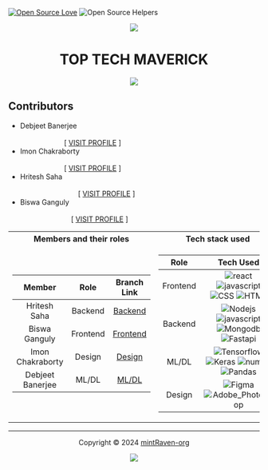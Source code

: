 [![Open Source Love](https://firstcontributions.github.io/open-source-badges/badges/open-source-v1/open-source.svg)](https://github.com/firstcontributions/open-source-badges)
![Open Source Helpers](https://img.shields.io/badge/contributors-4-blue)
<!--------------------------------------------------------------------------------------------------------------------------------------------------------------------------------------------->
<div align="center">
<img src="https://github.com/user-attachments/assets/55010a7e-02e1-4019-8dde-5a0c488ad5b6">
</div>
<!--------------------------------------------------------------------------------------------------------------------------------------------------------------------------------------------->
<h1 align=center>TOP TECH MAVERICK</h1> 
<p align="center">
  <a href="https://github.com/mintRaven-org/SIH/issues"><img src="https://img.shields.io/github/issues/mintRaven-05/Geminux?colorA=363a4f&colorB=f5a97f&style=for-the-badge&logo=data:image/svg+xml;base64,PHN2ZyB4bWxucz0iaHR0cDovL3d3dy53My5vcmcvMjAwMC9zdmciIHZpZXdCb3g9IjAgMCAyNTYgMjU2Ij4KPHBhdGggZD0iTTIxNiwzMlYxOTJhOCw4LDAsMCwxLTgsOEg3MmExNiwxNiwwLDAsMC0xNiwxNkgxOTJhOCw4LDAsMCwxLDAsMTZINDhhOCw4LDAsMCwxLTgtOFY1NkEzMiwzMiwwLDAsMSw3MiwyNEgyMDhBOCw4LDAsMCwxLDIxNiwzMloiIHN0eWxlPSJmaWxsOiAjQ0FEM0Y1OyIvPgo8L3N2Zz4="></a>
</p>
<!--------------------------------------------------------------------------------------------------------------------------------------------------------------------------------------------->

## Contributors
- Debjeet Banerjee &emsp;&emsp;&emsp;&emsp;&emsp;&emsp;&emsp;&emsp;&emsp;&emsp;&emsp;&emsp;&emsp;&emsp;&emsp;&emsp;&emsp;&emsp;&emsp;&emsp;&emsp;&emsp;&emsp;&emsp;&emsp;&emsp;&emsp;&emsp;&emsp;&emsp;&emsp;&emsp;&emsp;&emsp;&emsp;&emsp;&emsp;&emsp;&emsp;&emsp;
[ <a href="https://github.com/mintRaven-05">VISIT PROFILE</a> ]
- Imon Chakraborty &ensp;&emsp;&emsp;&emsp;&emsp;&emsp;&emsp;&emsp;&emsp;&emsp;&emsp;&emsp;&emsp;&emsp;&emsp;&emsp;&emsp;&emsp;&emsp;&emsp;&emsp;&emsp;&emsp;&emsp;&emsp;&emsp;&emsp;&emsp;&emsp;&emsp;&emsp;&emsp;&emsp;&emsp;&emsp;&emsp;&emsp;&emsp;&emsp;&emsp;
[ <a href="https://github.com/ImonChakraborty">VISIT PROFILE</a> ]
- Hritesh Saha &emsp;&emsp;&emsp;&emsp;&emsp;&emsp;&emsp;&emsp;&emsp;&emsp;&emsp;&emsp;&emsp;&emsp;&emsp;&emsp;&emsp;&emsp;&emsp;&emsp;&emsp;&emsp;&emsp;&emsp;&emsp;&emsp;&emsp;&emsp;&emsp;&emsp;&emsp;&emsp;&emsp;&emsp;&emsp;&emsp;&emsp;&emsp;&emsp;&emsp;&emsp;&emsp;
[ <a href="https://github.com/hritesh-saha">VISIT PROFILE</a> ]
- Biswa Ganguly &emsp;&emsp;&emsp;&emsp;&emsp;&emsp;&emsp;&emsp;&emsp;&emsp;&emsp;&emsp;&emsp;&emsp;&emsp;&emsp;&emsp;&emsp;&emsp;&emsp;&emsp;&emsp;&emsp;&emsp;&emsp;&emsp;&emsp;&emsp;&emsp;&emsp;&emsp;&emsp;&emsp;&emsp;&emsp;&emsp;&emsp;&emsp;&emsp;&emsp;&emsp;
[ <a href="https://github.com/biswa-ganguly">VISIT PROFILE</a> ]
<!--------------------------------------------------------------------------------------------------------------------------------------------------------------------------------------------->

<div>
<table>
<tr><th>Members and their roles</th><th>Tech stack used</th></tr>
<tr><td>

<!--------------------------------------------------------------------------------------------------------------------------------------------------------------------------------------------->

  | Member | Role | Branch Link |
| :---: | :----: | :------: |
| Hritesh Saha | Backend | <a href="https://github.com/mintRaven-org/SIH/tree/backend">Backend</a> |
| Biswa Ganguly | Frontend | <a href="https://github.com/mintRaven-org/SIH/tree/frontend">Frontend</a> |
| Imon Chakraborty | Design | <a href="https://github.com/mintRaven-org/SIH/tree/design">Design</a> |
| Debjeet Banerjee | ML/DL | <a href="https://github.com/mintRaven-org/SIH/tree/ML/DL">ML/DL</a> | 
<!--------------------------------------------------------------------------------------------------------------------------------------------------------------------------------------------->
</td><td>
<!--------------------------------------------------------------------------------------------------------------------------------------------------------------------------------------------->

| Role | Tech Used | 
| :---: | :----: |
| Frontend | ![react](https://img.shields.io/badge/React-20232A?style=for-the-badge&logo=react&logoColor=61DAFB) ![javascript](https://img.shields.io/badge/JavaScript-323330?style=for-the-badge&logo=javascript&logoColor=F7DF1E) ![CSS](https://img.shields.io/badge/Tailwind_CSS-38B2AC?style=for-the-badge&logo=tailwind-css&logoColor=white) ![HTML](https://img.shields.io/badge/HTML5-E34F26?style=for-the-badge&logo=html5&logoColor=white) |
| Backend | ![Nodejs](https://img.shields.io/badge/Node%20js-339933?style=for-the-badge&logo=nodedotjs&logoColor=white) ![javascript](https://img.shields.io/badge/JavaScript-323330?style=for-the-badge&logo=javascript&logoColor=F7DF1E) ![Mongodb](https://img.shields.io/badge/MongoDB-4EA94B?style=for-the-badge&logo=mongodb&logoColor=white)![Fastapi](https://img.shields.io/badge/fastapi-109989?style=for-the-badge&logo=FASTAPI&logoColor=white) |
| ML/DL | ![Tensorflow](https://img.shields.io/badge/TensorFlow-FF6F00?style=for-the-badge&logo=TensorFlow&logoColor=white) ![Keras](https://img.shields.io/badge/Keras-FF0000?style=for-the-badge&logo=keras&logoColor=white) ![numpy](https://img.shields.io/badge/Numpy-777BB4?style=for-the-badge&logo=numpy&logoColor=white) ![Pandas](https://img.shields.io/badge/Pandas-2C2D72?style=for-the-badge&logo=pandas&logoColor=white) |
| Design | ![Figma](https://img.shields.io/badge/Figma-F24E1E?style=for-the-badge&logo=figma&logoColor=white) ![Adobe_Photoshop](https://img.shields.io/badge/Adobe%20Photoshop-31A8FF?style=for-the-badge&logo=Adobe%20Photoshop&logoColor=black) | 
<!--------------------------------------------------------------------------------------------------------------------------------------------------------------------------------------------->
</td></tr> </table>
<!--------------------------------------------------------------------------------------------------------------------------------------------------------------------------------------------->
</div>

---
<div align="center">
<!--------------------------------------------------------------------------------------------------------------------------------------------------------------------------------------------->  
</div>
<p align="center">Copyright &copy; 2024 <a href="https://github.com/mintRaven-org" target="_blank">mintRaven-org</a>
</p>
<p align="center"><a href="https://github.com/mintRaven-05/Atlas/blob/main/LICENSE"><img src="https://img.shields.io/static/v1.svg?style=for-the-badge&label=License&message=BSD-3-clause&logoColor=d9e0ee&colorA=363a4f&colorB=b7bdf8"/></a></p>
<!--------------------------------------------------------------------------------------------------------------------------------------------------------------------------------------------->
